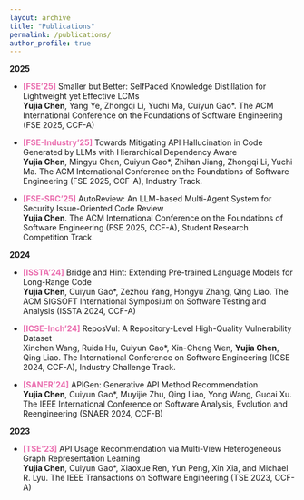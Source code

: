 ```yaml
---
layout: archive
title: "Publications"
permalink: /publications/
author_profile: true
---
```


**2025**

- **<font color="#ea6eaf">[FSE’25]</font>** Smaller but Better: Self­Paced Knowledge Distillation for Lightweight yet Effective LCMs   
**Yujia Chen**, Yang Ye, Zhongqi Li, Yuchi Ma, Cuiyun Gao*. The ACM International Conference on the Founda­tions of Software Engineering (FSE 2025, CCF-­A)

- **<font color="#ea6eaf">[FSE-Industry’25]</font>** Towards Mitigating API Hallucination in Code Generated by LLMs with Hierarchical Dependency Aware   
**Yujia Chen**, Mingyu Chen, Cuiyun Gao*, Zhihan Jiang, Zhongqi Li, Yuchi Ma. The ACM International Conference on the Founda­tions of Software Engineering (FSE 2025, CCF-­A), Industry Track.

- **<font color="#ea6eaf">[FSE-SRC’25]</font>** AutoReview: An LLM-based Multi-Agent System for Security  Issue-Oriented Code Review   
**Yujia Chen**. The ACM International Conference on the Founda­tions of Software Engineering (FSE 2025, CCF-­A), Student Research Competition Track.

**2024**

- **<font color="#ea6eaf">[ISSTA’24]</font>** Bridge and Hint: Extending Pre-trained Language Models for Long-Range Code   
**Yujia Chen**, Cuiyun Gao*, Zezhou Yang, Hongyu Zhang, Qing Liao. The ACM SIGSOFT International Symposium on Software Testing and Analysis (ISSTA 2024, CCF-A)

- **<font color="#ea6eaf">[ICSE-Inch’24]</font>** ReposVul: A Repository-Level High-Quality Vulnerability Dataset  
Xinchen Wang, Ruida Hu, Cuiyun Gao*, Xin-Cheng Wen, **Yujia Chen**, Qing Liao. The International Conference on Software Engineering (ICSE 2024, CCF-A), Industry Challenge Track.

- **<font color="#ea6eaf">[SANER’24]</font>** APIGen: Generative API Method Recommendation   
**Yujia Chen**, Cuiyun Gao*, Muyijie Zhu, Qing Liao, Yong Wang, Guoai Xu. The IEEE International Conference on Software Analysis, Evolution and Reengineering (SNAER 2024, CCF-B)


**2023**

- **<font color="#ea6eaf">[TSE'23]</font>** API Usage Recommendation via Multi-View Heterogeneous Graph Representation Learning   
**Yujia Chen**, Cuiyun Gao*, Xiaoxue Ren, Yun Peng, Xin Xia, and Michael R. Lyu. The IEEE Transactions on Software Engineering (TSE 2023, CCF-A)




 


<!-- **Preprint**

1. BadCS: A Backdoor Attack Framework for Code search   
Shiyi Qi, Yuanhang Yang, _**Shuzheng Gao**_, Cuiyun Gao and Zenglin Xu -->

<!-- _(* denotes equal contribution.)_ -->
